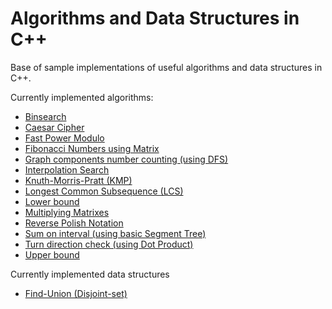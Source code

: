 # Algorithms and Data Structures in C++
Base of sample implementations of useful algorithms and data structures in C++.

Currently implemented algorithms:
- [Binsearch](binsearch_algorithms.cpp)
- [Caesar Cipher](caesar_cipher.cpp)
- [Fast Power Modulo](fast_power_modulo.cpp)
- [Fibonacci Numbers using Matrix](fibonacci_on_matrix.cpp)
- [Graph components number counting (using DFS)](graph_components_number_DFS.cpp)
- [Interpolation Search](interpolation_search.cpp)
- [Knuth-Morris-Pratt (KMP)](kmp.cpp)
- [Longest Common Subsequence (LCS)](longest_common_subsequence.cpp)
- [Lower bound](lower_bound.cpp)
- [Multiplying Matrixes](multiplying_matrixes.cpp)
- [Reverse Polish Notation](reverse-polish-notation.cpp)
- [Sum on interval (using basic Segment Tree)](interval_sum_ST.cpp)
- [Turn direction check (using Dot Product)](turn_direction.cpp)
- [Upper bound](upper_bound.cpp)

Currently implemented data structures
- [Find-Union (Disjoint-set)](find-union.cpp)
